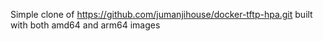 Simple clone of https://github.com/jumanjihouse/docker-tftp-hpa.git built with both amd64 and arm64 images


